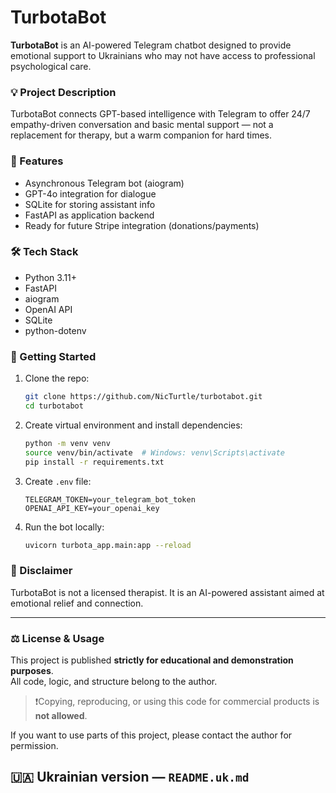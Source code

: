 # TurbotaBot

**TurbotaBot** is an AI-powered Telegram chatbot designed to provide emotional support to Ukrainians who may not have access to professional psychological care.

### 💡 Project Description

TurbotaBot connects GPT-based intelligence with Telegram to offer 24/7 empathy-driven conversation and basic mental support — not a replacement for therapy, but a warm companion for hard times.

### 🧠 Features

- Asynchronous Telegram bot (aiogram)
- GPT-4o integration for dialogue
- SQLite for storing assistant info
- FastAPI as application backend
- Ready for future Stripe integration (donations/payments)

### 🛠️ Tech Stack

- Python 3.11+
- FastAPI
- aiogram
- OpenAI API
- SQLite
- python-dotenv

### 🚀 Getting Started

1. Clone the repo:
    ```bash
    git clone https://github.com/NicTurtle/turbotabot.git
    cd turbotabot
    ```

2. Create virtual environment and install dependencies:
    ```bash
    python -m venv venv
    source venv/bin/activate  # Windows: venv\Scripts\activate
    pip install -r requirements.txt
    ```

3. Create `.env` file:
    ```
    TELEGRAM_TOKEN=your_telegram_bot_token
    OPENAI_API_KEY=your_openai_key
    ```

4. Run the bot locally:
    ```bash
    uvicorn turbota_app.main:app --reload
    ```

### 📌 Disclaimer

TurbotaBot is not a licensed therapist. It is an AI-powered assistant aimed at emotional relief and connection.

---

### ⚖️ License & Usage

This project is published **strictly for educational and demonstration purposes**.  
All code, logic, and structure belong to the author.

> ❗️Copying, reproducing, or using this code for commercial products is **not allowed**.

If you want to use parts of this project, please contact the author for permission.


## 🇺🇦 Ukrainian version — `README.uk.md`